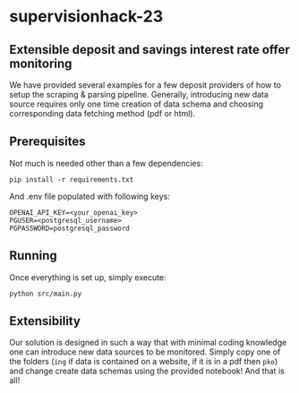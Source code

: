 # supervisionhack-23

## Extensible deposit and savings interest rate offer monitoring 

We have provided several examples for a few deposit providers of how to setup the scraping & parsing pipeline. Generally, introducing new data source requires only one time creation of data schema and choosing corresponding data fetching method (pdf or html). 


## Prerequisites

Not much is needed other than a few dependencies:
```
pip install -r requirements.txt
```

And .env file populated with following keys:
```
OPENAI_API_KEY=<your_openai_key>
PGUSER=<postgresql_username>
PGPASSWORD=postgresql_password
```


## Running 
Once everything is set up, simply execute:
```
python src/main.py 
```

## Extensibility

Our solution is designed in such a way that with minimal coding knowledge one can introduce new 
data sources to be monitored. Simply copy one of the folders (`ing` if data is contained on a website, if it is in a pdf then `pko`) and change create data schemas using the provided notebook! And that is all! 